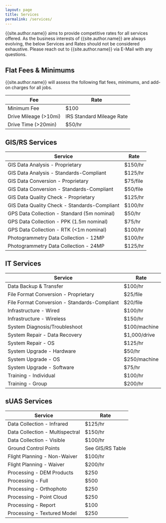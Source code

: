 ```yaml
---
layout: page
title: Services
permalink: /services/
---
```

{{site.author.name}} aims to provide competitive rates for all services offered. As the business interests of {{site.author.name}} are always evolving, the below Services and Rates should not be considered exhaustive. Please reach out to {{site.author.name}} via E-Mail with any questions.

## Flat Fees & Minimums
{{site.author.name}} will assess the following flat fees, minimums, and add-on charges for all jobs.

|Fee | Rate |
|----|------|
|Minimum Fee | $100|
|Drive Mileage (>10mi) | IRS Standard Mileage Rate|
|Drive Time (>20min) | $50/hr|

## GIS/RS Services

|Service | Rate |
|--------|------|
|GIS Data Analysis - Proprietary | $150/hr|
|GIS Data Analysis - Standards-Compliant | $125/hr|
|GIS Data Conversion - Proprietary | $75/file|
|GIS Data Conversion - Standards-Compliant | $50/file|
|GIS Data Quality Check - Proprietary | $125/hr|
|GIS Data Quality Check - Standards-Compliant | $100/hr|
|GPS Data Collection - Standard (5m nominal) | $50/hr|
|GPS Data Collection - PPK (1.5m nominal) | $75/hr|
|GPS Data Collection - RTK (<1m nominal) | $100/hr|
|Photogrammetry Data Collection - 12MP | $100/hr|
|Photogrammetry Data Collection - 24MP | $125/hr|

## IT Services

|Service | Rate |
|--------|------|
|Data Backup & Transfer | $100/hr|
|File Format Conversion - Proprietary | $25/file|
|File Format Conversion - Standards-Compliant | $20/file|
|Infrastructure - Wired | $100/hr|
|Infrastructure - Wireless | $150/hr|
|System Diagnosis/Troubleshoot | $100/machine|
|System Repair - Data Recovery | $1,000/drive|
|System Repair - OS | $125/hr|
|System Upgrade - Hardware | $50/hr|
|System Upgrade - OS | $250/machine|
|System Upgrade - Software | $75/hr|
|Training - Individual | $100/hr|
|Training - Group | $200/hr|

## sUAS Services

|Service | Rate |
|--------|------|
|Data Collection - Infrared | $125/hr|
|Data Collection - Multispectral | $150/hr|
|Data Collection - Visible | $100/hr|
|Ground Control Points | See GIS/RS Table|
|Flight Planning - Non-Waiver | $100/hr|
|Flight Planning - Waiver | $200/hr|
|Processing - DEM Products | $250
|Processing - Full | $500
|Processing - Orthophoto | $250
|Processing - Point Cloud | $250
|Processing - Report | $100
|Processing - Textured Model | $250

